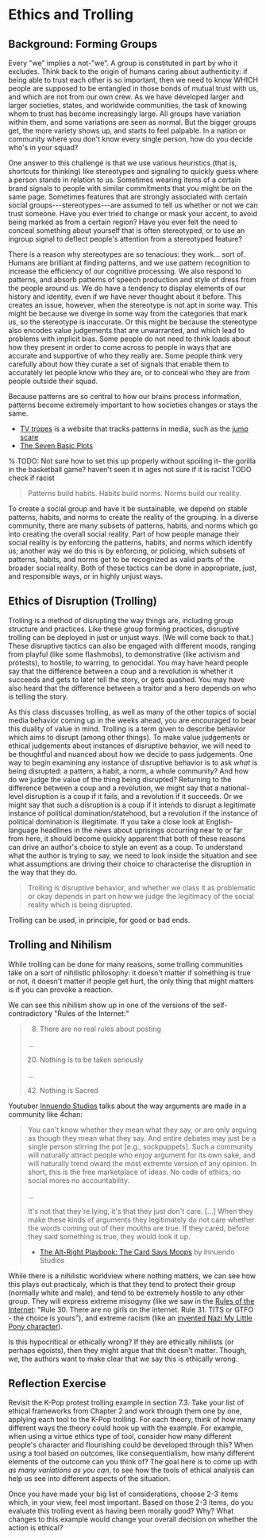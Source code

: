# Ethics and Trolling

## Background: Forming Groups
Every "we" implies a not-"we". A group is constituted in part by who it excludes. Think back to the origin of humans caring about authenticity: if being able to trust each other is so important, then we need to know WHICH people are supposed to be entangled in those bonds of mutual trust with us, and which are not from our own crew. As we have developed larger and larger societies, states, and worldwide communities, the task of knowing whom to trust has become increasingly large. All groups have variation within them, and some variations are seen as normal. But the bigger groups get, the more variety shows up, and starts to feel palpable. In a nation or community where you don't know every single person, how do you decide who's in your squad?

One answer to this challenge is that we use various heuristics (that is, shortcuts for thinking) like stereotypes and signaling to quickly guess where a person stands in relation to us. Sometimes wearing items of a certain brand signals to people with similar commitments that you might be on the same page. Sometimes features that are strongly associated with certain social groups---stereotypes---are assumed to tell us whether or not we can trust someone. Have you ever tried to change or mask your accent, to avoid being marked as from a certain region? Have you ever felt the need to conceal something about yourself that is often stereotyped, or to use an ingroup signal to deflect people's attention from a stereotyped feature?

There is a reason why stereotypes are so tenacious: they work... sort of. Humans are brilliant at finding patterns, and we use pattern recognition to increase the efficiency of our cognitive processing. We also respond to patterns, and absorb patterns of speech production and style of dress from the people around us. We do have a tendency to display elements of our history and identity, even if we have never thought about it before. This creates an issue, however, when the stereotype is not apt in some way. This might be because we diverge in some way from the categories that mark us, so the stereotype is inaccurate. Or this might be because the stereotype also encodes value judgements that are unwarranted, and which lead to problems with implicit bias. Some people do not need to think loads about how they present in order to come across to people in ways that are accurate and supportive of who they really are. Some people think very carefully about how they curate a set of signals that enable them to accurately let people know who they are, or to conceal who they are from people outside their squad.

Because patterns are so central to how our brains process information, patterns become extremely important to how societies changes or stays the same.
- [TV tropes](https://tvtropes.org/) is a website that tracks patterns in media, such as the [jump scare](https://tvtropes.org/pmwiki/pmwiki.php/Main/JumpScare)
- [The Seven Basic Plots](https://en.wikipedia.org/wiki/The_Seven_Basic_Plots)

% TODO: Not sure how to set this up properly without spoiling it- the gorilla in the basketball game? haven't seen it in ages not sure if it is racist TODO check if racist

> Patterns build habits. Habits build norms. Norms build our reality.

To create a social group and have it be sustainable, we depend on stable patterns, habits, and norms to create the reality of the grouping. In a diverse community, there are many subsets of patterns, habits, and norms which go into creating the overall social reality. Part of how people manage their social reality is by enforcing the patterns, habits, and norms which identify us; another way we do this is by enforcing, or policing, which subsets of patterns, habits, and norms get to be recognized as valid parts of the broader social reality. Both of these tactics can be done in appropriate, just, and responsible ways, or in highly unjust ways.

## Ethics of Disruption (Trolling)
Trolling is a method of disrupting the way things are, including group structure and practices. Like these group forming practices, disruptive trolling can be deployed in just or unjust ways. (We will come back to that.) These disruptive tactics can also be engaged with different moods, ranging from playful (like some flashmobs), to demonstrative (like activism and protests), to hostile, to warring, to genocidal. You may have heard people say that the difference between a coup and a revolution is whether it succeeds and gets to later tell the story, or gets quashed. You may have also heard that the difference between a traitor and a hero depends on who is telling the story.

As this class discusses trolling, as well as many of the other topics of social media behavior coming up in the weeks ahead, you are encouraged to bear this duality of value in mind. Trolling is a term given to describe behavior which aims to disrupt (among other things). To make value judgements or ethical judgements about instances of disruptive behavior, we will need to be thoughtful and nuanced about how we decide to pass judgements. One way to begin examining any instance of disruptive behavior is to ask _what_ is being disrupted: a pattern, a habit, a norm, a whole community? And how do we judge the value of the thing being disrupted? Returning to the difference between a coup and a revolution, we might say that a national-level disruption is a coup if it fails, and a revolution if it succeeds. Or we might say that such a disruption is a coup if it intends to disrupt a legitimate instance of political domination/statehood, but a revolution if the instance of political domination is illegitimate. If you take a close look at English-language headlines in the news about uprisings occurring near to or far from here, it should become quickly apparent that both of these reasons can drive an author's choice to style an event as a coup. To understand what the author is trying to say, we need to look inside the situation and see what assumptions are driving their choice to characterise the disruption in the way that they do.

> Trolling is disruptive behavior, and whether we class it as problematic or okay depends in part on how we judge the legitimacy of the social reality which is being disrupted.

Trolling can be used, in principle, for good or bad ends.


## Trolling and Nihilism
While trolling can be done for many reasons, some trolling communities take on a sort of nihilistic philosophy: it doesn't matter if something is true or not, it doesn't matter if people get hurt, the only thing that might matters is if you can provoke a reaction.

We can see this nihilism show up in one of the versions of the self-contradictory "Rules of the Internet:"
> 8. There are no real rules about posting
> 
> ...
> 
> 20. Nothing is to be taken seriously
>
> ...
> 
> 42. Nothing is Sacred

Youtuber [Innuendo Studios](https://www.youtube.com/@InnuendoStudios) talks about the way arguments are made in a community like 4chan:
> You can't know whether they mean what they say, or are only arguing as though they mean what they say. And entire debates may just be a single person stirring the pot [e.g., sockpuppets]. Such a community will naturally attract people who enjoy argument for its own sake, and will naturally trend oward the most extremte version of any opinion. In short, this is the free marketplace of ideas. No code of ethics, no social mores no accountability.
>
> ...
> 
> It's not that they're lying, it's that they just don't care. [...] When they make these kinds of arguments they legitimately do not care whether the words coming out of their mouths are true. If they cared, before they said something is true, they would look it up.
>
> - [The Alt-Right Playbook: The Card Says Moops](https://www.youtube.com/watch?v=xMabpBvtXr4&t=409s) by Innuendo Studios


While there is a nihilistic worldview where nothing matters, we can see how this plays out practicaly, which is that they tend to protect their group (normally white and male), and tend to be extremely hostile to any other group. They will express extreme misogyny (like we saw in the [Rules of the Internet](https://knowyourmeme.com/memes/rules-of-the-internet): "Rule 30. There are no girls on the internet. Rule 31. TITS or GTFO - the choice is yours"), and extreme racism (like an [invented Nazi My Little Pony character](https://www.theatlantic.com/technology/archive/2020/06/my-little-pony-nazi-4chan-black-lives-matter/613348/)). 

Is this hypocritical or ethically wrong? If they are ethically nihilists (or perhaps egoists), then they might argue that thit doesn't matter. Though, we, the authors want to make clear that we say this is ethically wrong.


## Reflection Exercise
Revisit the K-Pop protest trolling example in section 7.3. Take your list of ethical frameworks from Chapter 2 and work through them one by one, applying each tool to the K-Pop trolling. For each theory, think of how many different ways the theory could hook up with the example. For example, when using a virtue ethics type of tool, consider how many different people's character and flourishing could be developed through this? When using a tool based on outcomes, like consequentialism, how many different elements of the outcome can you think of? The goal here is to come up with _as many variations as you can_, to see how the tools of ethical analysis can help us see into different aspects of the situation.

Once you have made your big list of considerations, choose 2-3 items which, in your view, feel most important. Based on those 2-3 items, do you evaluate this trolling event as having been morally good? Why? What changes to this example would change your overall decision on whether the action is ethical?
